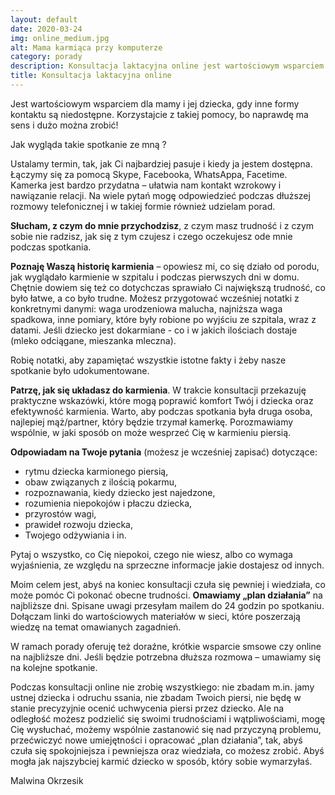 ```yaml
---
layout: default
date: 2020-03-24
img: online_medium.jpg
alt: Mama karmiąca przy komputerze
category: porady
description: Konsultacja laktacyjna online jest wartościowym wsparciem dla mamy i jej dziecka, gdy inne formy kontaktu są niedostępne. Korzystajcie z takiej pomocy, bo naprawdę ma sens i dużo można zrobić!
title: Konsultacja laktacyjna online
---
```


Jest wartościowym wsparciem dla mamy i jej dziecka, gdy inne formy kontaktu są niedostępne. Korzystajcie z takiej pomocy, bo naprawdę ma sens i dużo można zrobić!

Jak wygląda takie spotkanie ze mną ?

Ustalamy termin, tak, jak Ci najbardziej pasuje i kiedy ja jestem dostępna. Łączymy się za pomocą Skype, Facebooka, WhatsAppa, Facetime. Kamerka jest bardzo przydatna – ułatwia nam kontakt wzrokowy i nawiązanie relacji. Na wiele pytań mogę odpowiedzieć podczas dłuższej rozmowy telefonicznej i w takiej formie również udzielam porad.

**Słucham, z czym do mnie przychodzisz**, z czym masz trudność i z czym sobie nie radzisz, jak się z tym czujesz i czego oczekujesz ode mnie podczas spotkania.

**Poznaję Waszą historię karmienia** – opowiesz mi, co się działo od porodu, jak wyglądało karmienie w szpitalu i podczas pierwszych dni w domu. Chętnie dowiem się też co dotychczas sprawiało Ci największą trudność, co było łatwe, a co było trudne. Możesz przygotować wcześniej notatki z konkretnymi danymi: waga urodzeniowa malucha, najniższa waga spadkowa, inne pomiary, które były robione po wyjściu ze szpitala, wraz z datami. Jeśli dziecko jest dokarmiane - co i w jakich ilościach dostaje (mleko odciągane, mieszanka mleczna).

Robię notatki, aby zapamiętać wszystkie istotne fakty i żeby nasze spotkanie było udokumentowane.

**Patrzę, jak się układasz do karmienia**. W trakcie konsultacji przekazuję praktyczne wskazówki, które mogą poprawić komfort Twój i dziecka oraz efektywność karmienia. Warto, aby podczas spotkania była druga osoba, najlepiej mąż/partner, który będzie trzymał kamerkę. Porozmawiamy wspólnie, w jaki sposób on może wesprzeć Cię w karmieniu piersią.

**Odpowiadam na Twoje pytania** (możesz je wcześniej zapisać) dotyczące:
- rytmu dziecka karmionego piersią,
- obaw związanych z ilością pokarmu,
- rozpoznawania, kiedy dziecko jest najedzone,
- rozumienia niepokojów i płaczu dziecka,
- przyrostów wagi,
- prawideł rozwoju dziecka,
- Twojego odżywiania i in.

Pytaj o wszystko, co Cię niepokoi, czego nie wiesz, albo co wymaga wyjaśnienia, ze względu na sprzeczne informacje jakie dostajesz od innych.

Moim celem jest, abyś na koniec konsultacji czuła się pewniej i wiedziała, co może pomóc Ci pokonać obecne trudności. **Omawiamy „plan działania”** na najbliższe dni. Spisane uwagi przesyłam mailem do 24 godzin po spotkaniu. Dołączam linki do wartościowych materiałów w sieci, które poszerzają wiedzę na temat omawianych zagadnień.

W ramach porady oferuję też doraźne, krótkie wsparcie smsowe czy online na najbliższe dni. Jeśli będzie potrzebna dłuższa rozmowa – umawiamy się na kolejne spotkanie.

Podczas konsultacji online nie zrobię wszystkiego: nie zbadam m.in. jamy ustnej dziecka i odruchu ssania, nie zbadam Twoich piersi, nie będę w stanie precyzyjnie ocenić uchwycenia piersi przez dziecko. Ale na odległość możesz podzielić się swoimi trudnościami i wątpliwościami, mogę Cię wysłuchać, możemy wspólnie zastanowić się nad przyczyną problemu, przećwiczyć nowe umiejętności i opracować „plan działania”, tak, abyś czuła się spokojniejsza i pewniejsza oraz wiedziała, co możesz zrobić. Abyś mogła jak najszybciej karmić dziecko w sposób, który sobie wymarzyłaś.

Malwina Okrzesik